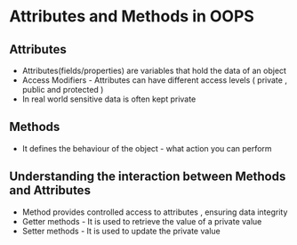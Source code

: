 # Attributes and Methods in OOPS 

## Attributes 
* Attributes(fields/properties) are variables that hold the data of an object 
* Access Modifiers - Attributes can have different access levels ( private , public and protected )
* In real world sensitive data is often kept private 

## Methods
* It defines the behaviour of the object - what action you can perform 


## Understanding the interaction between Methods and Attributes 

* Method provides controlled access to attributes , ensuring data integrity 
* Getter methods - It is used to retrieve the value of a private value 
* Setter methods - It is used to update the private value 


